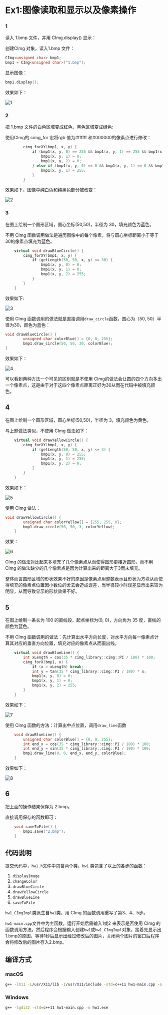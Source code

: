 # Ex1:图像读取和显示以及像素操作

### 1

读入 1.bmp 文件，并用 CImg.display() 显示：

创建CImg 对象，读入1.bmp 文件：

```cpp
CImg<unsigned char> bmp1;
bmp1 = CImg<unsigned char>("1.bmp");
```

显示图像：

```cpp
bmp1.display();
```

效果如下：

![1](screenshoot/1.png)

### 2

把 1.bmp 文件的白色区域变成红色，黑色区域变成绿色:

使用CImg的 cimg_for 宏将rgb 值为#ffffff 和#000000的像素点进行修改：

```cpp
		cimg_forXY(bmp1, x, y) {
            if (bmp1(x, y, 0) == 255 && bmp1(x, y, 1) == 255 && bmp1(x, y, 2) == 255) {
                bmp1(x, y, 1) = 0;
                bmp1(x, y, 2) = 0;
            } else if (bmp1(x, y, 0) == 0 && bmp1(x, y, 1) == 0 && bmp1(x, y, 2) == 0) {
                bmp1(x, y, 1) = 255;
            }
        }
```

效果如下，图像中纯白色和纯黑色部分被改变：

![2](screenshoot/2.png)

### 3

在图上绘制一个圆形区域，圆心坐标(50,50)，半径为 30，填充颜色为蓝色。 

不用 CImg 函数调用做法是遍历图像中的每个像素，将与圆心坐标距离小于等于30的像素点填充为蓝色。

```cpp
	virtual void drawBlueCircle() {
        cimg_forXY(bmp1, x, y) {
            if (getLength(50, 50, x, y) <= 30) {
                bmp1(x, y, 0) = 0;
                bmp1(x, y, 1) = 0;
                bmp1(x, y, 2) = 255;
            }
        }
    }
```

效果如下:

![3](screenshoot/3.png)

使用 CImg 函数调用的做法就是直接调用`draw_circle`函数，圆心为（50, 50）半径为30，颜色为蓝色：

```cpp
void drawBlueCircle() {
        unsigned char colorBlue[] = {0, 0, 255};
        bmp1.draw_circle(50, 50, 30, colorBlue);
}
```

效果如下：

![4](screenshoot/4.png)

可以看到两种方法一个可见的区别就是不使用 CImg的做法会让圆的四个方向多出一个像素点，这是由于对于这四个像素点距离正好为30从而在代码中被填充颜色。

## 4

在图上绘制一个圆形区域，圆心坐标(50,50)，半径为 3，填充颜色为黄色。 

与上题做法类似，不使用 CImg 做法如下：

```cpp
    virtual void drawYellowCircle() {
        cimg_forXY(bmp1, x, y) {
            if (getLength(50, 50, x, y) <= 3) {
                bmp1(x, y, 0) = 255;
                bmp1(x, y, 1) = 255;
                bmp1(x, y, 2) = 0;
            }
        }
    }
```

效果如下：

![5](screenshoot/5.png)

使用 CImg 做法：

```cpp
void drawYellowCircle() {
        unsigned char colorYellow[] = {255, 255, 0};
        bmp1.draw_circle(50, 50, 3, colorYellow);
    }
```

效果：

![6](screenshoot/6.png)

CImg 的做法对比起来多填充了几个像素点从而使得图形更接近圆形，而不用 CImg 的做法缺少的几个像素点是因为计算出来的距离大于3而未填充。

整体而言圆形区域的形状效果不好的原因是像素点用整数表示且形状为方块从而使得填充的像素点位置因小数位的舍去会造成误差，当半径较小时误差显示出来较为明显，从而导致显示的形状效果不好。

## 5

在图上绘制一条长为 100 的直线段，起点坐标为(0, 0)，方向角为 35 度，直线的颜色为蓝色。 

不用 CImg 函数调用的做法：先计算出水平方向长度，对水平方向每一像素点计算其对应的垂直方向位置，填充对应的像素点从而画出线。

```cpp
	virtual void drawBlueLine() {
        int xLength = cos(35 * cimg_library::cimg::PI / 180) * 100;
        cimg_forX(bmp1, x) {
            if (x > xLength) break;
            int y = tan(35 * cimg_library::cimg::PI / 180) * x;
            bmp1(x, y, 0) = 0;
            bmp1(x, y, 1) = 0;
            bmp1(x, y, 2) = 255;
        }
    }
```

效果如下：

![7](screenshoot/7.png)

使用 CImg 函数的方法：计算出中点位置，调用`draw_line`函数

```cpp
	void drawBlueLine() {
        unsigned char colorBlue[] = {0, 0, 255};
        int end_x = cos(35 * cimg_library::cimg::PI / 180) * 100;
        int end_y = sin(35 * cimg_library::cimg::PI / 180) * 100;
        bmp1.draw_line(0, 0, end_x, end_y, colorBlue);
    }
```

效果如下：

![8](screenshoot/8.png)

## 6

把上面的操作结果保存为 2.bmp。 

直接调用保存的函数即可：

```cpp
	void saveToFile() {
        bmp1.save("2.bmp");
    }
```



## 代码说明

提交代码中，`hw1.h`文件中包含两个类，`hw1` 类包含了以上的各步的函数：

1. `displayImage`
2. `changeColor`
3. `drawBlueCircle`
4. `drawYellowCircle`
5. `drawBlueLine`
6. `saveToFile`

`hw1_CImgImpl`类派生自`hw1`类，用 CImg 的函数调用重写了第3、4、5步。



`hw1-main.cpp`文件中为主函数，运行开始后需输入1或2 来表示是否使用 CImg 的函数调用方法。然后程序会根据输入创建`hw1`或`hw1_CImgImpl`对象，接着先显示出1.bmp的原图，等待1秒后显示出经过修改后的图片，关闭两个图片的窗口后程序会将修改后的图片存入2.bmp。



## 编译方式

### macOS

```sh
g++ -lX11 -L/usr/X11/lib -I/usr/X11/include -std=c++11 hw1-main.cpp -o hw1-mac
```

### Windows

```sh
g++ -lgdi32 -std=c++11 hw1-main.cpp -o hw1.exe
```

